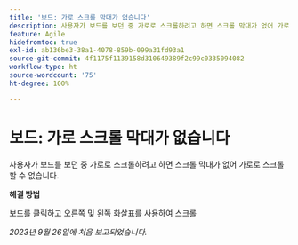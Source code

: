 ```yaml
---
title: '보드: 가로 스크롤 막대가 없습니다'
description: 사용자가 보드를 보던 중 가로로 스크롤하려고 하면 스크롤 막대가 없어 가로로 스크롤할 수 없습니다.
feature: Agile
hidefromtoc: true
exl-id: ab136be3-38a1-4078-859b-099a31fd93a1
source-git-commit: 4f1175f1139158d310649389f2c99c0335094082
workflow-type: ht
source-wordcount: '75'
ht-degree: 100%

---
```


# 보드: 가로 스크롤 막대가 없습니다

<!--Reopened Sept 26, 2023-->

사용자가 보드를 보던 중 가로로 스크롤하려고 하면 스크롤 막대가 없어 가로로 스크롤할 수 없습니다.

**해결 방법**

보드를 클릭하고 오른쪽 및 왼쪽 화살표를 사용하여 스크롤

_2023년 9월 26일에 처음 보고되었습니다._
